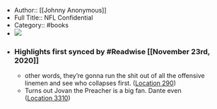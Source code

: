 - Author:: [[Johnny Anonymous]]
- Full Title:: NFL Confidential
- Category:: #books
- ![](https://images-na.ssl-images-amazon.com/images/I/51OtvJDpkiL._SL200_.jpg)
- ### Highlights first synced by #Readwise [[November 23rd, 2020]]
    - other words, they’re gonna run the shit out of all the offensive linemen and see who collapses first. ([Location 290](https://readwise.io/to_kindle?action=open&asin=B00WR18RIM&location=290))
    - Turns out Jovan the Preacher is a big fan. Dante even ([Location 3310](https://readwise.io/to_kindle?action=open&asin=B00WR18RIM&location=3310))
